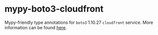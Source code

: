 # mypy-boto3-cloudfront

Mypy-friendly type annotations for `boto3` 1.10.27 `cloudfront` service.
More information can be found [here](https://github.com/vemel/mypy_boto3).
